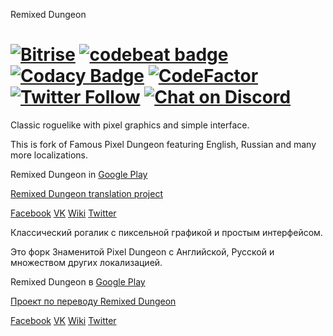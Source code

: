 Remixed Dungeon 

[![Bitrise](https://app.bitrise.io/app/e26fee6867be46dc/status.svg?token=6vQccAuFDO9IBcSGhQbwSg&branch=master)](https://app.bitrise.io/app/e26fee6867be46dc)
[![codebeat badge](https://codebeat.co/badges/53dde841-192d-4c22-8025-b4036864919f)](https://codebeat.co/projects/github-com-nyrds-pixel-dungeon-remix-master) 
[![Codacy Badge](https://app.codacy.com/project/badge/Grade/c4cb66f961fe4df2ba8e3a4ddf744e2e)](https://www.codacy.com/gh/NYRDS/remixed-dungeon/dashboard?utm_source=github.com&amp;utm_medium=referral&amp;utm_content=NYRDS/remixed-dungeon&amp;utm_campaign=Badge_Grade)
[![CodeFactor](https://www.codefactor.io/repository/github/nyrds/remixed-dungeon/badge)](https://www.codefactor.io/repository/github/nyrds/remixed-dungeon)
[![Twitter Follow](https://img.shields.io/twitter/follow/NYRDS?style=social)](https://twitter.com/intent/follow?screen_name=NYRDS)
[![Chat on Discord](https://img.shields.io/discord/643581763247013908?style=social)](https://discord.gg/AMXrhQZ)
=====================

Classic roguelike with pixel graphics and simple interface.

This is fork of Famous Pixel Dungeon featuring English, Russian and many more localizations.

Remixed Dungeon in [Google Play](https://play.google.com/store/apps/details?id=com.nyrds.pixeldungeon.ml&referrer=utm_source%3Dgithub%26utm_content%3Dreadme)

[Remixed Dungeon translation project](https://www.transifex.com/projects/p/remixed-dungeon/)

[Facebook](https://www.facebook.com/RemixedDungeon)
[VK](https://vk.com/pixel_dungeon_remix)
[Wiki](https://wiki.nyrds.net/)
[Twitter](https://twitter.com/nyrds)


Классический рогалик с пиксельной графикой и простым интерфейсом.

Это форк Знаменитой Pixel Dungeon с Английской, Русской и множеством других локализацией.

Remixed Dungeon в [Google Play](https://play.google.com/store/apps/details?id=com.nyrds.pixeldungeon.ml&referrer=utm_source%3Dgithub%26utm_content%3Dreadme)

[Проект по переводу Remixed Dungeon](https://www.transifex.com/projects/p/remixed-dungeon/)

[Facebook](https://www.facebook.com/RemixedDungeon)
[VK](https://vk.com/pixel_dungeon_remix)
[Wiki](https://wiki.nyrds.net/)
[Twitter](https://twitter.com/nyrds)
